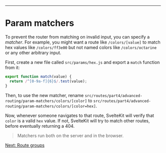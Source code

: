 ------
# **Param matchers**
To prevent the router from matching on invalid input, you can specify a _matcher_. For example, you might want a route like `/colors/[value]` to match hex values like `/colors/ff3e00` but not named colors like `/colors/octarine` or any other arbitrary input.

First, create a new file called <code data-file="src/params/hex.js">src/params/hex.js</code> and export a `match` function from it:
```js title="src/params/hex.js"
export function match(value) {
  return /^[0-9a-f]{6}$/.test(value);
}
```
Then, to use the new matcher, rename `src/routes/part4/advanced-routing/param-matchers/colors/[color]` to `src/routes/part4/advanced-routing/param-matchers/colors/[color=hex]`.

Now, whenever someone navigates to that route, SvelteKit will verify that `color` is a valid `hex` value. If not, SvelteKit will try to match other routes, before eventually returning a 404.

> Matchers run both on the server and in the browser.

[Next: Route groups](/part4/advanced-routing/route-groups)

